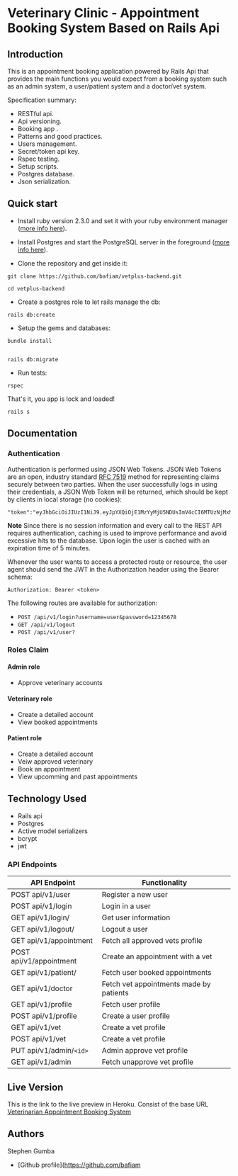 # Veterinary Clinic - Appointment Booking System Based on Rails Api

## Introduction

This is an appointment booking application powered by Rails Api that provides the main functions you would expect from a booking system such as an admin system, a user/patient system and a doctor/vet system.

Specification summary:

- RESTful api.
- Api versioning.
- Booking app .
- Patterns and good practices.
- Users management.
- Secret/token api key.
- Rspec testing.
- Setup scripts.
- Postgres database.
- Json serialization.

## Quick start

- Install ruby version 2.3.0 and set it with your ruby environment manager
  ([more info here](https://www.ruby-lang.org/en/documentation/installation/)).

- Install Postgres and start the PostgreSQL server in the foreground
  ([more info here](https://wiki.postgresql.org/wiki/Detailed_installation_guides)).

- Clone the repository and get inside it:

```
git clone https://github.com/bafiam/vetplus-backend.git

cd vetplus-backend
```

- Create a postgres role to let rails manage the db:

```
rails db:create
```

- Setup the gems and databases:

```
bundle install
```

```

rails db:migrate
```

- Run tests:

```
rspec
```

That's it, you app is lock and loaded!

```
rails s
```

## Documentation

### Authentication

Authentication is performed using JSON Web Tokens. JSON Web Tokens are an open, industry standard [RFC 7519](https://tools.ietf.org/html/rfc7519) method for representing claims securely between two parties. When the user successfully logs in using their credentials, a JSON Web Token will be returned, which should be kept by clients in
local storage (no cookies):

```
"token":"eyJhbGciOiJIUzI1NiJ9.eyJpYXQiOjE1MzYyMjU5NDUsImV4cCI6MTUzNjMxMjM0NSwic3ViIjoiMzdjMDY2ZjgtNDhjMS00NDZjLTk4OGQtYzQ0ZDQ4MDJiNzZmIiwicm9sZXMiOlsiYWRtaW4iXX0.UwqjX27pGJHJoGjCMkLhBnwoszb9d590upnkRFM0LaA"}
```

**Note** Since there is no session information and every call to the REST API requires authentication, caching is used to improve performance and avoid
excessive hits to the database. Upon login the user is cached with an expiration time of 5 minutes.

Whenever the user wants to access a protected route or resource, the user agent should send the JWT in the Authorization header using the Bearer schema:

`Authorization: Bearer <token>`

The following routes are available for authorization:

- `POST /api/v1/login?username=user&password=12345678`
- `GET /api/v1/logout`
- `POST /api/v1/user?`

### Roles Claim

#### Admin role

- Approve veterinary accounts

#### Veterinary role

- Create a detailed account
- View booked appointments

#### Patient role

- Create a detailed account
- Veiw approved veterinary
- Book an appointment
- View upcomming and past appointments

## Technology Used

- Rails api
- Postgres
- Active model serializers
- bcrypt
- jwt

### API Endpoints

| API Endpoint            | Functionality                           |
| ----------------------- | --------------------------------------- |
| POST api/v1/user        | Register a new user                     |
| POST api/v1/login       | Login in a user                         |
| GET api/v1/login/       | Get user information                    |
| GET api/v1/logout/      | Logout a user                           |
| GET api/v1/appointment  | Fetch all approved vets profile         |
| POST api/v1/appointment | Create an appointment with a vet        |
| GET api/v1/patient/     | Fetch user booked appointments          |
| GET api/v1/doctor       | Fetch vet appointments made by patients |
| GET api/v1/profile      | Fetch user profile                      |
| POST api/v1/profile     | Create a user profile                   |
| GET api/v1/vet          | Create a vet profile                    |
| POST api/v1/vet         | Create a vet profile                    |
| PUT api/v1/admin/`<id>` | Admin approve vet profile               |
| GET api/v1/admin        | Fetch unapprove vet profile             |

## Live Version

This is the link to the live preview in Heroku. Consist of the base URL<br>
[Veterinarian Appointment Booking System](https://mighty-badlands-24775.herokuapp.com)<br>

<!-- CONTACT -->

## Authors

Stephen Gumba

- [Github profile](https://github.com/bafiam
